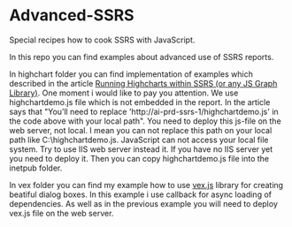 # Advanced-SSRS
Special recipes how to cook SSRS with JavaScript.

In this repo you can find examples about advanced use of SSRS reports.

In highchart folder you can find implementation of examples which described in the article [Running Highcharts within SSRS (or any JS Graph Library)](http://thinknook.com/running-highcharts-within-ssrs-or-any-js-graph-library-2013-01-22/). One moment i would like to pay you attention. We use highchartdemo.js file which is not embedded in the report. In the article says that "You’ll need to replace 'http://ai-prd-ssrs-1/highchartdemo.js' in the code above with your local path". You need to deploy this js-file on the web server, not local. I mean you can not replace this path on your local path like C:\highchartdemo.js. JavaScript can not access your local file system. Try to use IIS web server instead it. If you have no IIS server yet you need to deploy it. Then you can copy highchartdemo.js file into the inetpub folder.

In vex folder you can find my example how to use [vex.js](http://github.hubspot.com/vex/docs/welcome/) library for creating beatiful dialog boxes. In this example i use callback for async loading of dependencies. As well as in the previous example you will need to deploy vex.js file on the web server.
